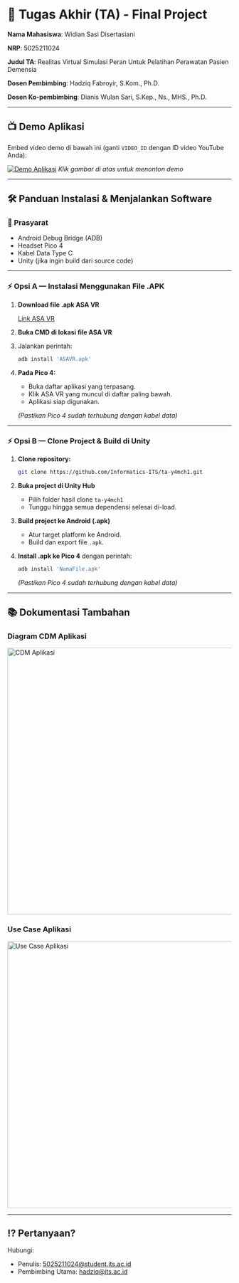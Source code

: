 # 🏁 Tugas Akhir (TA) - Final Project

**Nama Mahasiswa**: Widian Sasi Disertasiani

**NRP**: 5025211024

**Judul TA**: Realitas Virtual Simulasi Peran Untuk Pelatihan Perawatan Pasien Demensia

**Dosen Pembimbing**: Hadziq Fabroyir, S.Kom., Ph.D.

**Dosen Ko-pembimbing**: Dianis Wulan Sari, S.Kep., Ns., MHS., Ph.D.

---

## 📺 Demo Aplikasi

Embed video demo di bawah ini (ganti `VIDEO_ID` dengan ID video YouTube Anda):

[![Demo Aplikasi](https://i.ytimg.com/vi/zIfRMTxRaIs/maxresdefault.jpg)](https://www.youtube.com/watch?v=9eP09YryHiI)
*Klik gambar di atas untuk menonton demo*

---


## 🛠 Panduan Instalasi & Menjalankan Software

### 📌 Prasyarat

* Android Debug Bridge (ADB)
* Headset Pico 4
* Kabel Data Type C
* Unity (jika ingin build dari source code)

---

### ⚡ Opsi A — Instalasi Menggunakan File .APK

1. **Download file .apk ASA VR**
 
    [Link ASA VR](https://drive.google.com/file/d/1tZuZFzGt2_kRJkaq2k_cfEHbqxSWwI4R/view?usp=sharing) 
2. **Buka CMD di lokasi file ASA VR**
3. Jalankan perintah:

   ```bash
   adb install 'ASAVR.apk'
   ```
4. **Pada Pico 4:**

   * Buka daftar aplikasi yang terpasang.
   * Klik ASA VR yang muncul di daftar paling bawah.
   * Aplikasi siap digunakan.
   
   *(Pastikan Pico 4 sudah terhubung dengan kabel data)*
---

### ⚡ Opsi B — Clone Project & Build di Unity

1. **Clone repository:**

   ```bash
   git clone https://github.com/Informatics-ITS/ta-y4mch1.git
   ```
2. **Buka project di Unity Hub**

   * Pilih folder hasil clone `ta-y4mch1`
   * Tunggu hingga semua dependensi selesai di-load.
3. **Build project ke Android (.apk)**

   * Atur target platform ke Android.
   * Build dan export file `.apk`.
4. **Install .apk ke Pico 4** dengan perintah:

   ```bash
   adb install 'NamaFile.apk'
   ```

   *(Pastikan Pico 4 sudah terhubung dengan kabel data)*

---

## 📚 Dokumentasi Tambahan

### Diagram CDM Aplikasi

<img src="https://media.discordapp.net/attachments/934475107684978698/1393936164217557042/image.png?ex=6874fbb7&is=6873aa37&hm=cf1c64686104a50b5995470b11990547355ead9c799e24b1f539483069a4da2a&=&format=webp&quality=lossless" alt="CDM Aplikasi" width="600"/>

### Use Case Aplikasi

<img src="https://media.discordapp.net/attachments/934475107684978698/1393936286318071940/image.png?ex=6874fbd4&is=6873aa54&hm=b7182cfce638c7ec6f98936a9f7c8901fa02e47348e074255739b27b4e706121&=&format=webp&quality=lossless" alt="Use Case Aplikasi" width="600"/>

---

## ⁉️ Pertanyaan?

Hubungi:

* Penulis: [5025211024@student.its.ac.id](mailto:5025211024@student.its.ac.id)
* Pembimbing Utama: [hadziq@its.ac.id](mailto:hadziq@its.ac.id)
